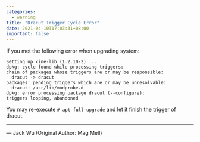 ```yaml
---
categories:
  - warning
title: "Dracut Trigger Cycle Error"
date: 2021-04-10T17:03:31+08:00
important: false
---
```


If you met the following error when upgrading system:

    Setting up xine-lib (1.2.10-2) ...
    dpkg: cycle found while processing triggers:
    chain of packages whose triggers are or may be responsible:
      dracut -> dracut
    packages' pending triggers which are or may be unresolvable:
      dracut: /usr/lib/modprobe.d
    dpkg: error processing package dracut (--configure):
    triggers looping, abandoned

You may re-execute `# apt full-upgrade` and let it finish the trigger of dracut.

----

— Jack Wu (Original Author: Mag Mell)
